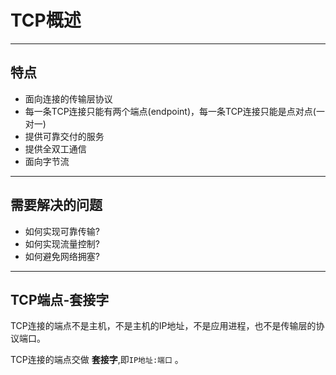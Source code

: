 # TCP概述

---

## 特点
* 面向连接的传输层协议
* 每一条TCP连接只能有两个端点(endpoint)，每一条TCP连接只能是点对点(一对一)
* 提供可靠交付的服务
* 提供全双工通信
* 面向字节流

---

## 需要解决的问题
* 如何实现可靠传输?
* 如何实现流量控制?
* 如何避免网络拥塞?

---

## TCP端点-套接字
TCP连接的端点不是主机，不是主机的IP地址，不是应用进程，也不是传输层的协议端口。

TCP连接的端点交做 **套接字**,即`IP地址:端口` 。
